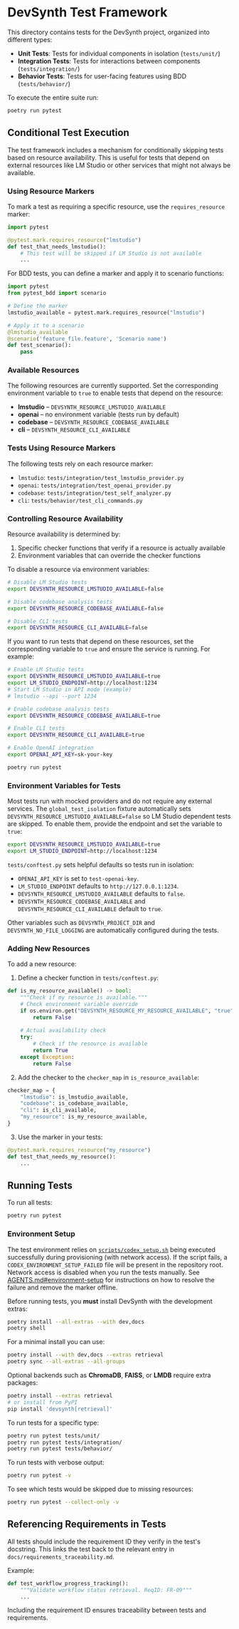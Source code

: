 # DevSynth Test Framework

This directory contains tests for the DevSynth project, organized into different types:

- **Unit Tests**: Tests for individual components in isolation (`tests/unit/`)
- **Integration Tests**: Tests for interactions between components (`tests/integration/`)
- **Behavior Tests**: Tests for user-facing features using BDD (`tests/behavior/`)

To execute the entire suite run:

```bash
poetry run pytest
```

## Conditional Test Execution

The test framework includes a mechanism for conditionally skipping tests based on resource availability. This is useful for tests that depend on external resources like LM Studio or other services that might not always be available.

### Using Resource Markers

To mark a test as requiring a specific resource, use the `requires_resource` marker:

```python
import pytest

@pytest.mark.requires_resource("lmstudio")
def test_that_needs_lmstudio():
    # This test will be skipped if LM Studio is not available
    ...
```

For BDD tests, you can define a marker and apply it to scenario functions:

```python
import pytest
from pytest_bdd import scenario

# Define the marker
lmstudio_available = pytest.mark.requires_resource("lmstudio")

# Apply it to a scenario
@lmstudio_available
@scenario('feature_file.feature', 'Scenario name')
def test_scenario():
    pass
```

### Available Resources

The following resources are currently supported. Set the corresponding
environment variable to `true` to enable tests that depend on the resource:

- **lmstudio** – `DEVSYNTH_RESOURCE_LMSTUDIO_AVAILABLE`
- **openai** – no environment variable (tests run by default)
- **codebase** – `DEVSYNTH_RESOURCE_CODEBASE_AVAILABLE`
- **cli** – `DEVSYNTH_RESOURCE_CLI_AVAILABLE`

### Tests Using Resource Markers

The following tests rely on each resource marker:

- `lmstudio`: `tests/integration/test_lmstudio_provider.py`
- `openai`: `tests/integration/test_openai_provider.py`
- `codebase`: `tests/integration/test_self_analyzer.py`
- `cli`: `tests/behavior/test_cli_commands.py`

### Controlling Resource Availability

Resource availability is determined by:

1. Specific checker functions that verify if a resource is actually available
2. Environment variables that can override the checker functions

To disable a resource via environment variables:

```bash
# Disable LM Studio tests
export DEVSYNTH_RESOURCE_LMSTUDIO_AVAILABLE=false

# Disable codebase analysis tests
export DEVSYNTH_RESOURCE_CODEBASE_AVAILABLE=false

# Disable CLI tests
export DEVSYNTH_RESOURCE_CLI_AVAILABLE=false
```

If you want to run tests that depend on these resources, set the corresponding variable to `true` and ensure the service is running. For example:

```bash
# Enable LM Studio tests
export DEVSYNTH_RESOURCE_LMSTUDIO_AVAILABLE=true
export LM_STUDIO_ENDPOINT=http://localhost:1234
# Start LM Studio in API mode (example)
# lmstudio --api --port 1234

# Enable codebase analysis tests
export DEVSYNTH_RESOURCE_CODEBASE_AVAILABLE=true

# Enable CLI tests
export DEVSYNTH_RESOURCE_CLI_AVAILABLE=true

# Enable OpenAI integration
export OPENAI_API_KEY=sk-your-key

poetry run pytest
```

### Environment Variables for Tests

Most tests run with mocked providers and do not require any external services. The `global_test_isolation` fixture automatically sets `DEVSYNTH_RESOURCE_LMSTUDIO_AVAILABLE=false` so LM Studio dependent tests are skipped. To enable them, provide the endpoint and set the variable to `true`:

```bash
export DEVSYNTH_RESOURCE_LMSTUDIO_AVAILABLE=true
export LM_STUDIO_ENDPOINT=http://localhost:1234
```

`tests/conftest.py` sets helpful defaults so tests run in isolation:

- `OPENAI_API_KEY` is set to `test-openai-key`.
- `LM_STUDIO_ENDPOINT` defaults to `http://127.0.0.1:1234`.
- `DEVSYNTH_RESOURCE_LMSTUDIO_AVAILABLE` defaults to `false`.
- `DEVSYNTH_RESOURCE_CODEBASE_AVAILABLE` and `DEVSYNTH_RESOURCE_CLI_AVAILABLE`
  default to `true`.

Other variables such as `DEVSYNTH_PROJECT_DIR` and `DEVSYNTH_NO_FILE_LOGGING`
are automatically configured during the tests.

### Adding New Resources

To add a new resource:

1. Define a checker function in `tests/conftest.py`:

```python
def is_my_resource_available() -> bool:
    """Check if my resource is available."""
    # Check environment variable override
    if os.environ.get("DEVSYNTH_RESOURCE_MY_RESOURCE_AVAILABLE", "true").lower() == "false":
        return False
    
    # Actual availability check
    try:
        # Check if the resource is available
        return True
    except Exception:
        return False
```

2. Add the checker to the `checker_map` in `is_resource_available`:

```python
checker_map = {
    "lmstudio": is_lmstudio_available,
    "codebase": is_codebase_available,
    "cli": is_cli_available,
    "my_resource": is_my_resource_available,
}
```

3. Use the marker in your tests:

```python
@pytest.mark.requires_resource("my_resource")
def test_that_needs_my_resource():
    ...
```

## Running Tests

To run all tests:

```bash
poetry run pytest
```

### Environment Setup

The test environment relies on [`scripts/codex_setup.sh`](../scripts/codex_setup.sh) being executed successfully during provisioning (with network access). If the script fails, a `CODEX_ENVIRONMENT_SETUP_FAILED` file will be present in the repository root. Network access is disabled when you run the tests manually. See [AGENTS.md#environment-setup](../AGENTS.md#environment-setup) for instructions on how to resolve the failure and remove the marker offline.

Before running tests, you **must** install DevSynth with the development extras:

```bash
poetry install --all-extras --with dev,docs
poetry shell
```

For a minimal install you can use:

```bash
poetry install --with dev,docs --extras retrieval
poetry sync --all-extras --all-groups
```

Optional backends such as **ChromaDB**, **FAISS**, or **LMDB** require extra packages:

```bash
poetry install --extras retrieval
# or install from PyPI
pip install 'devsynth[retrieval]'
```

To run tests for a specific type:

```bash
poetry run pytest tests/unit/
poetry run pytest tests/integration/
poetry run pytest tests/behavior/
```

To run tests with verbose output:

```bash
poetry run pytest -v
```

To see which tests would be skipped due to missing resources:

```bash
poetry run pytest --collect-only -v
```

## Referencing Requirements in Tests

All tests should include the requirement ID they verify in the test's docstring. This links the test back to the relevant entry in `docs/requirements_traceability.md`.

Example:

```python
def test_workflow_progress_tracking():
    """Validate workflow status retrieval. ReqID: FR-09"""
    ...
```

Including the requirement ID ensures traceability between tests and requirements.
